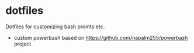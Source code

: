 # dotfiles

Dotfiles for customizing bash promts etc.

* custom powerbash based on https://github.com/napalm255/powerbash project



